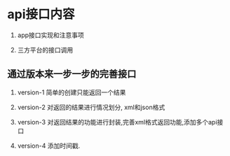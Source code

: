 # api接口内容

1. app接口实现和注意事项

2. 三方平台的接口调用

## 通过版本来一步一步的完善接口

1. version-1 简单的创建只能返回一个结果

2. version-2 对返回的结果进行情况划分, xml和json格式

3. version-3 对返回结果的功能进行封装,完善xml格式返回功能,添加多个api接口

4. version-4 添加时间戳.